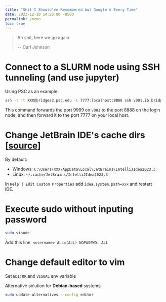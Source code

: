 ```yaml
---
title: "Shit I Should've Remembered but Google'd Every Time"
date: 2023-12-10 14:20:00 -0500
permalink: /memo
toc: true
---
```


> Ah shit, here we go again.
>
> -- Carl Johnson

<!--more-->

# Connect to a SLURM node using SSH tunneling (and use jupyter)

Using PSC as an example:

```bash
ssh -t -t XXX@bridges2.psc.edu -L 7777:localhost:8888 ssh v001.ib.bridges2.psc.edu -L 8888:localhost:9999
```

This command forwards the port 9999 on `v001` to the port 8888 on the login node, and then forward it to the port 7777
on your local host.

# Change JetBrain IDE's cache dirs [[<ins>source</ins>]](https://www.jetbrains.com/help/idea/directories-used-by-the-ide-to-store-settings-caches-plugins-and-logs.html)

By default:

- Windows: `C:\Users\XXX\AppData\Local\JetBrains\IntelliJIdea2023.3`
- Linux: `~/.cache/JetBrains/IntelliJIdea2023.3`

In `Help | Edit Custom Properties` add `idea.system.path=xxx` and restart IDE.

# Execute sudo without inputing password

```bash
sudo visudo
```

Add this line:
`<username> ALL=(ALL) NOPASSWD: ALL`

# Change default editor to vim

Set `EDITOR` and `VISUAL` env variable

Alternative solution for **Debian-based** systems

```bash
sudo update-alternatives --config editor
```